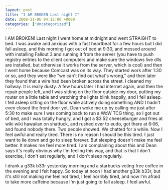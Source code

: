 ```yaml
---
layout: post
title: "I AM BROKEN Last night I"
date: 2008-11-06 04:12:00 +0000
categories: ["Uncategorized"]
---
```


I AM BROKEN! Last night I went home at midnight and went STRAIGHT to bed. I was awake and anxious with a fast heartbeat for a few hours but I did fall asleep, and this morning I got out of bed at 9:30, and messed around with installing Fallout 3 and running it from the server (you have to push registry entries to the client computers and make sure the windows live dlls are installed, but otherwise it works from the server, which is cool) and then I went home because Comcast was on its way. They started work after 1:30 or so, and they were like "we can't find out what's wrong," and then later they found that a wire had been broken across the street. I cleaned my hallway. It is really dusty. A few hours later I had internet again, and then the repair people left, and I was sitting on the floor outside my door, putting my router on a little table and watching the lights blink happily, and I fell asleep. I fell asleep sitting on the floor while actively doing something AND I hadn't even closed the front door yet. Dean woke me up by calling me just after 5:30 to make sure I was coming back to run a WoW TCG thing, so I got out of bed, and I was totally hungry, and I got a $3.52 cheeseburger and fries at wiki wiki hawaiian on shattuck, and rushed over to eudo, got there at 6:06, and found nobody there. Two people showed. We chatted for a while. Now I feel awful and really tired. There is no reason I should be this tired. I just want to lie down and go to sleep forever. But sleeping doesn't make me feel better. It makes me feel more tired. I am complaining about this and Dean says it's really obvious why I'm feeling this way, and that is that I don't exercise, I don't eat regularly, and I don't sleep regularly.

I drank a g33k b33r yesterday morning and a starbucks voting free coffee in the evening and I felt happy. So today at noon I had another g33k b33r, but it's still not making me feel not tired, I feel horribly tired, and now I'm afraid to take more caffeine because I'm just going to fall asleep. I feel awful.